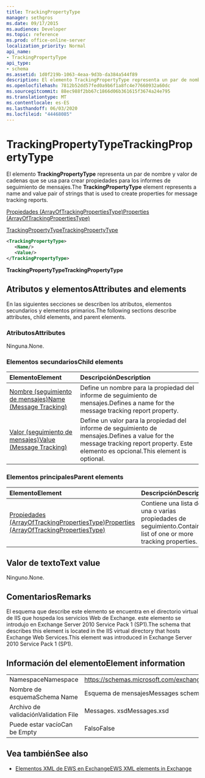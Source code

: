```yaml
---
title: TrackingPropertyType
manager: sethgros
ms.date: 09/17/2015
ms.audience: Developer
ms.topic: reference
ms.prod: office-online-server
localization_priority: Normal
api_name:
- TrackingPropertyType
api_type:
- schema
ms.assetid: 1d0f219b-1063-4eaa-9d3b-da384a544f89
description: El elemento TrackingPropertyType representa un par de nombre y valor de cadenas que se usa para crear propiedades para los informes de seguimiento de mensajes.
ms.openlocfilehash: 7812b52dd57fed0a9b6f1a8fc4e77660932a60dc
ms.sourcegitcommit: 88ec988f2bb67c1866d06b361615f3674a24e795
ms.translationtype: MT
ms.contentlocale: es-ES
ms.lasthandoff: 06/03/2020
ms.locfileid: "44468085"
---
```

# <a name="trackingpropertytype"></a><span data-ttu-id="26ace-103">TrackingPropertyType</span><span class="sxs-lookup"><span data-stu-id="26ace-103">TrackingPropertyType</span></span>

<span data-ttu-id="26ace-104">El elemento **TrackingPropertyType** representa un par de nombre y valor de cadenas que se usa para crear propiedades para los informes de seguimiento de mensajes.</span><span class="sxs-lookup"><span data-stu-id="26ace-104">The **TrackingPropertyType** element represents a name and value pair of strings that is used to create properties for message tracking reports.</span></span> 
  
[<span data-ttu-id="26ace-105">Propiedades (ArrayOfTrackingPropertiesType)</span><span class="sxs-lookup"><span data-stu-id="26ace-105">Properties (ArrayOfTrackingPropertiesType)</span></span>](properties-arrayoftrackingpropertiestype.md)
  
[<span data-ttu-id="26ace-106">TrackingPropertyType</span><span class="sxs-lookup"><span data-stu-id="26ace-106">TrackingPropertyType</span></span>](trackingpropertytype.md)
  
```xml
<TrackingPropertyType>
   <Name/>
   <Value/>
</TrackingPropertyType>
```

 <span data-ttu-id="26ace-107">**TrackingPropertyType**</span><span class="sxs-lookup"><span data-stu-id="26ace-107">**TrackingPropertyType**</span></span>
## <a name="attributes-and-elements"></a><span data-ttu-id="26ace-108">Atributos y elementos</span><span class="sxs-lookup"><span data-stu-id="26ace-108">Attributes and elements</span></span>

<span data-ttu-id="26ace-109">En las siguientes secciones se describen los atributos, elementos secundarios y elementos primarios.</span><span class="sxs-lookup"><span data-stu-id="26ace-109">The following sections describe attributes, child elements, and parent elements.</span></span>
  
### <a name="attributes"></a><span data-ttu-id="26ace-110">Atributos</span><span class="sxs-lookup"><span data-stu-id="26ace-110">Attributes</span></span>

<span data-ttu-id="26ace-111">Ninguna.</span><span class="sxs-lookup"><span data-stu-id="26ace-111">None.</span></span>
  
### <a name="child-elements"></a><span data-ttu-id="26ace-112">Elementos secundarios</span><span class="sxs-lookup"><span data-stu-id="26ace-112">Child elements</span></span>

|<span data-ttu-id="26ace-113">**Elemento**</span><span class="sxs-lookup"><span data-stu-id="26ace-113">**Element**</span></span>|<span data-ttu-id="26ace-114">**Descripción**</span><span class="sxs-lookup"><span data-stu-id="26ace-114">**Description**</span></span>|
|:-----|:-----|
|[<span data-ttu-id="26ace-115">Nombre (seguimiento de mensajes)</span><span class="sxs-lookup"><span data-stu-id="26ace-115">Name (Message Tracking)</span></span>](name-message-tracking.md) <br/> |<span data-ttu-id="26ace-116">Define un nombre para la propiedad del informe de seguimiento de mensajes.</span><span class="sxs-lookup"><span data-stu-id="26ace-116">Defines a name for the message tracking report property.</span></span>  <br/> |
|[<span data-ttu-id="26ace-117">Valor (seguimiento de mensajes)</span><span class="sxs-lookup"><span data-stu-id="26ace-117">Value (Message Tracking)</span></span>](value-message-tracking.md) <br/> |<span data-ttu-id="26ace-118">Define un valor para la propiedad del informe de seguimiento de mensajes.</span><span class="sxs-lookup"><span data-stu-id="26ace-118">Defines a value for the message tracking report property.</span></span> <span data-ttu-id="26ace-119">Este elemento es opcional.</span><span class="sxs-lookup"><span data-stu-id="26ace-119">This element is optional.</span></span>  <br/> |
   
### <a name="parent-elements"></a><span data-ttu-id="26ace-120">Elementos principales</span><span class="sxs-lookup"><span data-stu-id="26ace-120">Parent elements</span></span>

|<span data-ttu-id="26ace-121">**Elemento**</span><span class="sxs-lookup"><span data-stu-id="26ace-121">**Element**</span></span>|<span data-ttu-id="26ace-122">**Descripción**</span><span class="sxs-lookup"><span data-stu-id="26ace-122">**Description**</span></span>|
|:-----|:-----|
|[<span data-ttu-id="26ace-123">Propiedades (ArrayOfTrackingPropertiesType)</span><span class="sxs-lookup"><span data-stu-id="26ace-123">Properties (ArrayOfTrackingPropertiesType)</span></span>](properties-arrayoftrackingpropertiestype.md) <br/> |<span data-ttu-id="26ace-124">Contiene una lista de una o varias propiedades de seguimiento.</span><span class="sxs-lookup"><span data-stu-id="26ace-124">Contains a list of one or more tracking properties.</span></span>  <br/> |
   
## <a name="text-value"></a><span data-ttu-id="26ace-125">Valor de texto</span><span class="sxs-lookup"><span data-stu-id="26ace-125">Text value</span></span>

<span data-ttu-id="26ace-126">Ninguno.</span><span class="sxs-lookup"><span data-stu-id="26ace-126">None.</span></span>
  
## <a name="remarks"></a><span data-ttu-id="26ace-127">Comentarios</span><span class="sxs-lookup"><span data-stu-id="26ace-127">Remarks</span></span>

<span data-ttu-id="26ace-128">El esquema que describe este elemento se encuentra en el directorio virtual de IIS que hospeda los servicios Web de Exchange. este elemento se introdujo en Exchange Server 2010 Service Pack 1 (SP1).</span><span class="sxs-lookup"><span data-stu-id="26ace-128">The schema that describes this element is located in the IIS virtual directory that hosts Exchange Web Services.This element was introduced in Exchange Server 2010 Service Pack 1 (SP1).</span></span>
  
## <a name="element-information"></a><span data-ttu-id="26ace-129">Información del elemento</span><span class="sxs-lookup"><span data-stu-id="26ace-129">Element information</span></span>

|||
|:-----|:-----|
|<span data-ttu-id="26ace-130">Namespace</span><span class="sxs-lookup"><span data-stu-id="26ace-130">Namespace</span></span>  <br/> |https://schemas.microsoft.com/exchange/services/2006/messages  <br/> |
|<span data-ttu-id="26ace-131">Nombre de esquema</span><span class="sxs-lookup"><span data-stu-id="26ace-131">Schema Name</span></span>  <br/> |<span data-ttu-id="26ace-132">Esquema de mensajes</span><span class="sxs-lookup"><span data-stu-id="26ace-132">Messages schema</span></span>  <br/> |
|<span data-ttu-id="26ace-133">Archivo de validación</span><span class="sxs-lookup"><span data-stu-id="26ace-133">Validation File</span></span>  <br/> |<span data-ttu-id="26ace-134">Messages. xsd</span><span class="sxs-lookup"><span data-stu-id="26ace-134">Messages.xsd</span></span>  <br/> |
|<span data-ttu-id="26ace-135">Puede estar vacío</span><span class="sxs-lookup"><span data-stu-id="26ace-135">Can be Empty</span></span>  <br/> |<span data-ttu-id="26ace-136">Falso</span><span class="sxs-lookup"><span data-stu-id="26ace-136">False</span></span>  <br/> |
   
## <a name="see-also"></a><span data-ttu-id="26ace-137">Vea también</span><span class="sxs-lookup"><span data-stu-id="26ace-137">See also</span></span>



- [<span data-ttu-id="26ace-138">Elementos XML de EWS en Exchange</span><span class="sxs-lookup"><span data-stu-id="26ace-138">EWS XML elements in Exchange</span></span>](ews-xml-elements-in-exchange.md)

